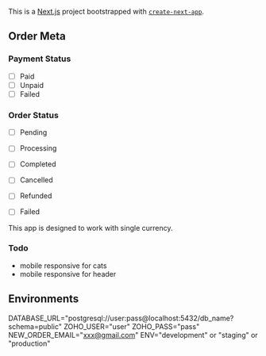This is a [Next.js](https://nextjs.org/) project bootstrapped with [`create-next-app`](https://github.com/vercel/next.js/tree/canary/packages/create-next-app).

## Order Meta
### Payment Status
- [ ] Paid
- [ ] Unpaid
- [ ] Failed

### Order Status
- [ ] Pending
- [ ] Processing
- [ ] Completed
- [ ] Cancelled
- [ ] Refunded
- [ ] Failed


This app is designed to work with single currency.

### Todo
- mobile responsive for cats
- mobile responsive for header


## Environments
DATABASE_URL="postgresql://user:pass@localhost:5432/db_name?schema=public"
ZOHO_USER="user"
ZOHO_PASS="pass"
NEW_ORDER_EMAIL="xxx@gmail.com"
ENV="development" or "staging" or "production"